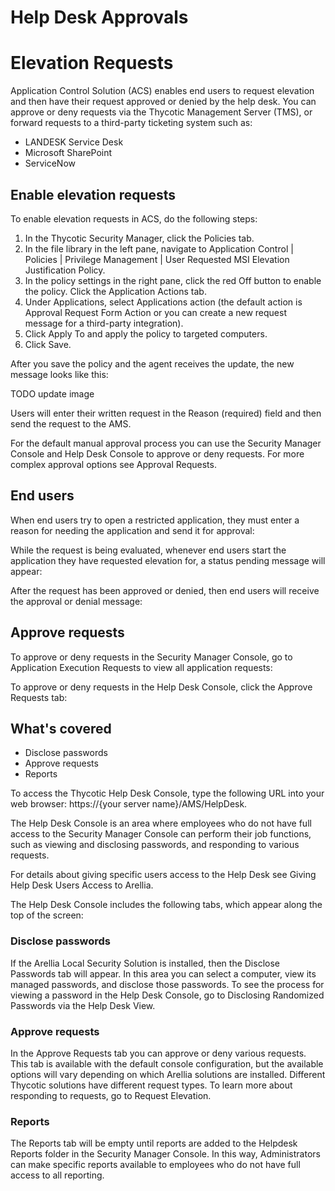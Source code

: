 [title]: # (Help Desk Approvals)
[tags]: # (elevation request)
[priority]: # (4210)
# Help Desk Approvals

# Elevation Requests

Application Control Solution (ACS) enables end users to request elevation and then have their request approved or denied by the help desk. You can approve or deny requests via the Thycotic Management Server (TMS), or forward requests to a third-party ticketing system such as:

* LANDESK Service Desk
* Microsoft SharePoint
* ServiceNow

## Enable elevation requests
To enable elevation requests in ACS, do the following steps:

1. In the Thycotic Security Manager, click the Policies tab.
1. In the file library in the left pane, navigate to Application Control | Policies | Privilege Management | User Requested MSI Elevation Justification Policy.
1. In the policy settings in the right pane, click the red Off button to enable the policy. Click the Application Actions tab.
1. Under Applications, select Applications action (the default action is Approval Request Form Action or you can create a new request message for a third-party integration).
1. Click Apply To and apply the policy to targeted computers. 
1. Click Save.

After you save the policy and the agent receives the update, the new message looks like this:

TODO update image

Users will enter their written request in the Reason (required) field and then send the request to the AMS.

For the default manual approval process you can use the Security Manager Console and Help Desk Console to approve or deny requests. For more complex approval options see Approval Requests.

## End users
When end users try to open a restricted application, they must enter a reason for needing the application and send it for approval:

While the request is being evaluated, whenever end users start the application they have requested elevation for, a status pending message will appear:

After the request has been approved or denied, then end users will receive the approval or denial message:

## Approve requests
To approve or deny requests in the Security Manager Console, go to Application Execution Requests to view all application requests:

To approve or deny requests in the Help Desk Console, click the Approve Requests tab:

## What's covered

* Disclose passwords
* Approve requests
* Reports

To access the Thycotic Help Desk Console, type the following URL into your web browser: https://{your server name}/AMS/HelpDesk.

The Help Desk Console is an area where employees who do not have full access to the Security Manager Console can perform their job functions, such as viewing and disclosing passwords, and responding to various requests.

For details about giving specific users access to the Help Desk see Giving Help Desk Users Access to Arellia.

The Help Desk Console includes the following tabs, which appear along the top of the screen:

### Disclose passwords

If the Arellia Local Security Solution is installed, then the Disclose Passwords tab will appear. In this area you can select a computer, view its managed passwords, and disclose those passwords. To see the process for viewing a password in the Help Desk Console, go to Disclosing Randomized Passwords via the Help Desk View.

### Approve requests

In the Approve Requests tab you can approve or deny various requests. This tab is available with the default console configuration, but the available options will vary depending on which Arellia solutions are installed. Different Thycotic solutions have different request types. To learn more about responding to requests, go to Request Elevation.

### Reports

The Reports tab will be empty until reports are added to the Helpdesk Reports folder in the Security Manager Console. In this way, Administrators can make specific reports available to employees who do not have full access to all reporting.